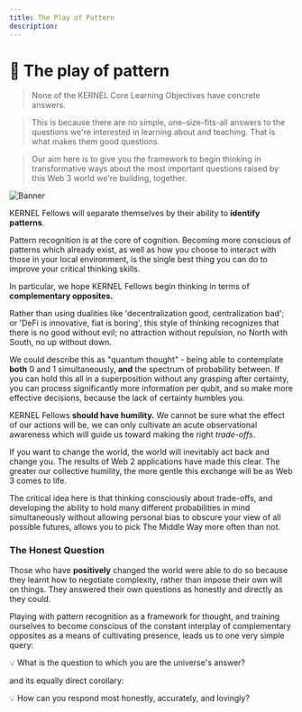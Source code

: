 ```yaml
---
title: The Play of Pattern
description:
---
```


# 🌈 The play of pattern

>None of the KERNEL Core Learning Objectives have concrete answers. 

>This is because there are no simple, one-size-fits-all answers to the questions we're interested in learning about and teaching. That is what makes them good questions.

>Our aim here is to give you the framework to begin thinking in transformative ways about the most important questions raised by this Web 3 world we're building, together.

![Banner](/assets/images/banner.jpg)

KERNEL Fellows will separate themselves by their ability to **identify patterns**. 

Pattern recognition is at the core of cognition. Becoming more conscious of patterns which already exist, as well as how you choose to interact with those in your local environment, is the single best thing you can do to improve your critical thinking skills.

In particular, we hope KERNEL Fellows begin thinking in terms of **complementary opposites.**  

Rather than using dualities like 'decentralization good, centralization bad'; or 'DeFi is innovative, fiat is boring', this style of thinking recognizes that there is no good without evil; no attraction without repulsion, no North with South, no up without down. 

We could describe this as "quantum thought" - being able to contemplate **both** 0 and 1 simultaneously, **and** the spectrum of probability between. If you can hold this all in a superposition without any grasping after certainty, you can process significantly more information per qubit, and so make more effective decisions, because the lack of certainty humbles you. 

KERNEL Fellows **should have humility.** We cannot be sure what the effect of our actions will be, we can only cultivate an acute observational awareness which will guide us toward making the right *trade-offs*. 

If you want to change the world, the world will inevitably act back and change you. The results of Web 2 applications have made this clear. The greater our collective humility, the more gentle this exchange will be as Web 3 comes to life.

The critical idea here is that thinking consciously about trade-offs, and developing the ability to hold many different probabilities in mind simultaneously without allowing personal bias to obscure your view of all possible futures, allows you to pick The Middle Way more often than not. 

### The Honest Question

Those who have **positively** changed the world were able to do so because they learnt how to negotiate complexity, rather than impose their own will on things. They answered their own questions as honestly and directly as they could.

Playing with pattern recognition as a framework for thought, and training ourselves to become conscious of the constant interplay of complementary opposites as a means of cultivating  presence, leads us to one very simple query:

<div class="lightbulb">
💡 What is the question to which you are the universe's answer?
</div>

and its equally direct corollary:

<div class="lightbulb">
💡 How can you respond most honestly, accurately, and lovingly?
</div>